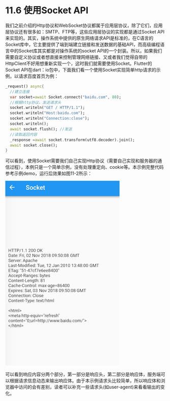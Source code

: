 # 11.6 使用Socket API

我们之前介绍的Http协议和WebSocket协议都属于应用层协议，除了它们，应用层协议还有很多如：SMTP、FTP等，这些应用层协议的实现都是通过Socket API来实现的。其实，操作系统中提供的原生网络请求API是标准的，在C语言的Socket库中，它主要提供了端到端建立链接和发送数据的基础API，而高级编程语言中的Socket库其实都是对操作系统的socket API的一个封装。所以，如果我们需要自定义协议或者想直接来控制管理网络链接、又或者我们觉得自带的HttpClient不好用想重新实现一个，这时我们就需要使用Socket。Flutter的Socket API在dart：io包中，下面我们看一个使用Socket实现简单http请求的示例，以请求百度首页为例：

```dart
_request() async{
  //建立连接
  var socket=await Socket.connect("baidu.com", 80);
  //根据http协议，发送请求头
  socket.writeln("GET / HTTP/1.1");
  socket.writeln("Host:baidu.com");
  socket.writeln("Connection:close");
  socket.writeln();
  await socket.flush(); //发送
  //读取返回内容
  _response =await socket.transform(utf8.decoder).join();
  await socket.close();
}
```

可以看到，使用Socket需要我们自己实现Http协议（需要自己实现和服务器的通信过程），本例只是一个简单示例，没有处理重定向、cookie等。本示例完整代码参考示例demo，运行后效果如图11-2所示：

![图11-2](../imgs/11-2.png)

可以看到响应内容分两个部分，第一部分是响应头，第二部分是响应体，服务端可以根据请求信息动态来输出响应体。由于本示例请求头比较简单，所以响应体和浏览器中访问的会有差别，读者可以补充一些请求头(如user-agent)来看看输出的变化。

